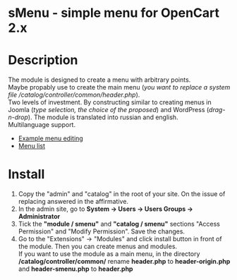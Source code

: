 # sMenu - simple menu for OpenCart 2.x

Description
===========
The module is designed to create a menu with arbitrary points.  
Maybe propably use to create the main menu (*you want to replace a system file /catalog/controller/common/header.php*).  
Two levels of investment. By constructing similar to creating menus in Joomla (*type selection, the choice of the proposed*) and WordPress (*drag-n-drop*). 
The module is translated into russian and english.  
Multilanguage support.
* [Example menu editing](https://storage4.static.itmages.ru/i/15/0401/h_1427896129_8994903_a91390b332.png "IMG") 
* [Menu list](https://storage4.static.itmages.ru/i/15/0401/h_1427896129_7389275_acb31508cf.png "IMG")

Install
=======
1. Copy the "admin" and "catalog" in the root of your site. On the issue of replacing answered in the affirmative.
2. In the admin site, go to **System -> Users -> Users Groups -> Administrator**
3. Tick the **"module / smenu"** and **"catalog / smenu"** sections "Access Permission" and "Modify Permission". Save the changes.
4. Go to the "Extensions" -> "Modules" and click install button in front of the module.
Then you can create menus and modules.  
If you want to use the module as a main menu, in the directory **/catalog/controller/common/** rename **header.php** to **header-origin.php** and **header-smenu.php** to **header.php**

